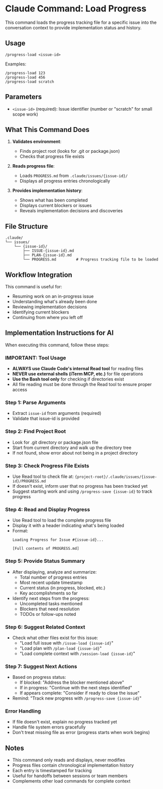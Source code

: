 # Claude Command: Load Progress

This command loads the progress tracking file for a specific issue into the conversation context to provide implementation status and history.

## Usage

```
/progress-load <issue-id>
```

Examples:
```
/progress-load 123
/progress-load 456
/progress-load scratch
```

## Parameters

- `<issue-id>` (required): Issue identifier (number or "scratch" for small scope work)

## What This Command Does

1. **Validates environment**:
   - Finds project root (looks for .git or package.json)
   - Checks that progress file exists

2. **Reads progress file**:
   - Loads `PROGRESS.md` from `.claude/issues/{issue-id}/`
   - Displays all progress entries chronologically

3. **Provides implementation history**:
   - Shows what has been completed
   - Displays current blockers or issues
   - Reveals implementation decisions and discoveries

## File Structure

```
.claude/
└── issues/
    └── {issue-id}/
        ├── ISSUE-{issue-id}.md
        ├── PLAN-{issue-id}.md
        └── PROGRESS.md         # Progress tracking file to be loaded
```

## Workflow Integration

This command is useful for:
- Resuming work on an in-progress issue
- Understanding what's already been done
- Reviewing implementation decisions
- Identifying current blockers
- Continuing from where you left off

## Implementation Instructions for AI

When executing this command, follow these steps:

### IMPORTANT: Tool Usage
- **ALWAYS use Claude Code's internal Read tool** for reading files
- **NEVER use external shells (iTerm MCP, etc.)** for file operations
- **Use the Bash tool only** for checking if directories exist
- All file reading must be done through the Read tool to ensure proper access

### Step 1: Parse Arguments
- Extract `issue-id` from arguments (required)
- Validate that issue-id is provided

### Step 2: Find Project Root
- Look for .git directory or package.json file
- Start from current directory and walk up the directory tree
- If not found, show error about not being in a project directory

### Step 3: Check Progress File Exists
- Use Read tool to check file at: `{project-root}/.claude/issues/{issue-id}/PROGRESS.md`
- If doesn't exist, inform user that no progress has been tracked yet
- Suggest starting work and using `/progress-save {issue-id}` to track progress

### Step 4: Read and Display Progress
- Use Read tool to load the complete progress file
- Display it with a header indicating what's being loaded
- Format:
  ```
  Loading Progress for Issue #{issue-id}...
  
  [Full contents of PROGRESS.md]
  ```

### Step 5: Provide Status Summary
- After displaying, analyze and summarize:
  - Total number of progress entries
  - Most recent update timestamp
  - Current status (in progress, blocked, etc.)
  - Key accomplishments so far
- Identify next steps from the progress:
  - Uncompleted tasks mentioned
  - Blockers that need resolution
  - TODOs or follow-ups noted

### Step 6: Suggest Related Context
- Check what other files exist for this issue:
  - "Load full issue with `/issue-load {issue-id}`"
  - "Load plan with `/plan-load {issue-id}`"
  - "Load complete context with `/session-load {issue-id}`"

### Step 7: Suggest Next Actions
- Based on progress status:
  - If blocked: "Address the blocker mentioned above"
  - If in progress: "Continue with the next steps identified"
  - If appears complete: "Consider if ready to close the issue"
- Remind: "Track new progress with `/progress-save {issue-id}`"

### Error Handling
- If file doesn't exist, explain no progress tracked yet
- Handle file system errors gracefully
- Don't treat missing file as error (progress starts when work begins)

## Notes

- This command only reads and displays, never modifies
- Progress files contain chronological implementation history
- Each entry is timestamped for tracking
- Useful for handoffs between sessions or team members
- Complements other load commands for complete context